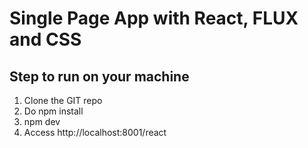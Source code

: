# Single Page App with React, FLUX and CSS

## Step to run on your machine
1. Clone the GIT repo
2. Do npm install
3. npm dev
4. Access
   http://localhost:8001/react
